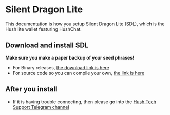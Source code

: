 # Silent Dragon Lite

This documentation is how you setup Silent Dragon Lite (SDL), which is the Hush lite wallet featuring HushChat.

## Download and install SDL

**Make sure you make a paper backup of your seed phrases!**

- For Binary releases, [the download link is here](https://github.com/MyHush/SilentDragonLite/releases)
- For source code so you can compile your own, [the link is here](https://git.hush.is/hush/SilentDragonLite)

## After you install

- If it is having trouble connecting, then please go into the [Hush Tech Support Telegram channel](https://t.me/hush8support)

